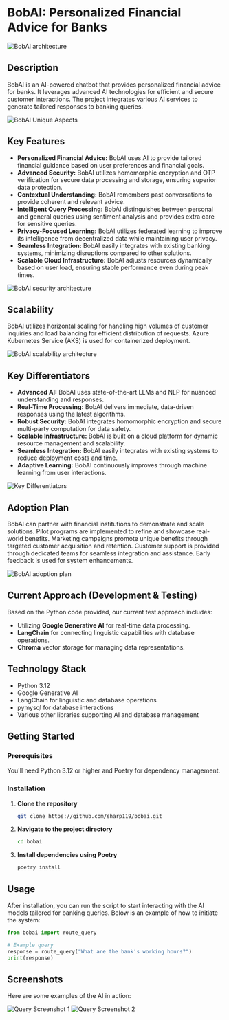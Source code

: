 
# BobAI: Personalized Financial Advice for Banks

![BobAI architecture](assests/diagrams/architecture.png)

## Description
BobAI is an AI-powered chatbot that provides personalized financial advice for banks. It leverages advanced AI technologies for efficient and secure customer interactions. The project integrates various AI services to generate tailored responses to banking queries.

![BobAI Unique Aspects](assests/diagrams/unique_aspects_better.png)


## Key Features

- **Personalized Financial Advice:** BobAI uses AI to provide tailored financial guidance based on user preferences and financial goals.
- **Advanced Security:** BobAI utilizes homomorphic encryption and OTP verification for secure data processing and storage, ensuring superior data protection.
- **Contextual Understanding:** BobAI remembers past conversations to provide coherent and relevant advice.
- **Intelligent Query Processing:** BobAI distinguishes between personal and general queries using sentiment analysis and provides extra care for sensitive queries.
- **Privacy-Focused Learning:** BobAI utilizes federated learning to improve its intelligence from decentralized data while maintaining user privacy.
- **Seamless Integration:** BobAI easily integrates with existing banking systems, minimizing disruptions compared to other solutions.
- **Scalable Cloud Infrastructure:** BobAI adjusts resources dynamically based on user load, ensuring stable performance even during peak times.

![BobAI security architecture](assests/diagrams/data_security.png)

## Scalability

BobAI utilizes horizontal scaling for handling high volumes of customer inquiries and load balancing for efficient distribution of requests. Azure Kubernetes Service (AKS) is used for containerized deployment.

![BobAI scalability architecture](assests/diagrams/scale.png.png)



## Key Differentiators

- **Advanced AI:** BobAI uses state-of-the-art LLMs and NLP for nuanced understanding and responses.
- **Real-Time Processing:** BobAI delivers immediate, data-driven responses using the latest algorithms.
- **Robust Security:** BobAI integrates homomorphic encryption and secure multi-party computation for data safety.
- **Scalable Infrastructure:** BobAI is built on a cloud platform for dynamic resource management and scalability.
- **Seamless Integration:** BobAI easily integrates with existing systems to reduce deployment costs and time.
- **Adaptive Learning:** BobAI continuously improves through machine learning from user interactions.

![Key Differentiators ](assests/diagrams/differentiators.png)


## Adoption Plan

BobAI can partner with financial institutions to demonstrate and scale solutions. Pilot programs are implemented to refine and showcase real-world benefits. Marketing campaigns promote unique benefits through targeted customer acquisition and retention. Customer support is provided through dedicated teams for seamless integration and assistance. Early feedback is used for system enhancements.

![BobAI adoption plan](assests/diagrams/adoptation_plan.png)

## Current Approach (Development & Testing)
Based on the Python code provided, our current test approach includes:
- Utilizing **Google Generative AI** for real-time data processing.
- **LangChain** for connecting linguistic capabilities with database operations.
- **Chroma** vector storage for managing data representations.

## Technology Stack
- Python 3.12
- Google Generative AI
- LangChain for linguistic and database operations
- pymysql for database interactions
- Various other libraries supporting AI and database management

## Getting Started

### Prerequisites
You'll need Python 3.12 or higher and Poetry for dependency management.

### Installation

1. **Clone the repository**
   ```bash
   git clone https://github.com/sharp119/bobai.git
   ```

2. **Navigate to the project directory**
   ```bash
   cd bobai
   ```

3. **Install dependencies using Poetry**
   ```bash
   poetry install
   ```

## Usage

After installation, you can run the script to start interacting with the AI models tailored for banking queries. Below is an example of how to initiate the system:

```python
from bobai import route_query

# Example query
response = route_query("What are the bank's working hours?")
print(response)
```

## Screenshots
Here are some examples of the AI in action:

![Query Screenshot 1](assests/screenshots/query1.png)
![Query Screenshot 2](assests/screenshots/query2.png)
